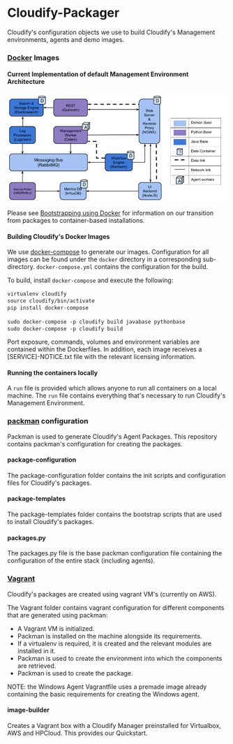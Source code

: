 Cloudify-Packager
=================

Cloudify's configuration objects we use to build Cloudify's Management environments, agents and demo images.

### [Docker](http://www.docker.com) Images

#### Current Implementation of default Management Environment Architecture

![Cloudify's Containerized Architecture](current_architecture.png)

Please see [Bootstrapping using Docker](http://getcloudify.org/guide/3.2/installation-bootstrapping.html#bootstrapping-using-docker) for information on our transition from packages to container-based installations.

#### Building Cloudify's Docker Images

We use [docker-compose](https://docs.docker.com/compose/) to generate our images.
Configuration for all images can be found under the `docker` directory in a corresponding sub-directory.
`docker-compose.yml` contains the configuration for the build.

To build, install `docker-compose` and execute the following:

```shell
virtualenv cloudify
source cloudify/bin/activate
pip install docker-compose

sudo docker-compose -p cloudify build javabase pythonbase
sudo docker-compose -p cloudify build
```

Port exposure, commands, volumes and environment variables are contained within the Dockerfiles.
In addition, each image receives a [SERVICE]-NOTICE.txt file with the relevant licensing information.

#### Running the containers locally

A `run` file is provided which allows anyone to run all containers on a local machine.
The `run` file contains everything that's necessary to run Cloudify's Management Environment.


### [packman](http://packman.readthedocs.org) configuration

Packman is used to generate Cloudify's Agent Packages.
This repository contains packman's configuration for creating the packages.

#### package-configuration

The package-configuration folder contains the init scripts and configuration files for Cloudify's packages.

#### package-templates

The package-templates folder contains the bootstrap scripts that are used to install Cloudify's packages.

#### packages.py

The packages.py file is the base packman configuration file containing the configuration of the entire stack (including agents).


### [Vagrant](http://www.vagrantup.com)

Cloudify's packages are created using vagrant VM's (currently on AWS).

The Vagrant folder contains vagrant configuration for different components that are generated using packman:

- A Vagrant VM is initialized.
- Packman is installed on the machine alongside its requirements.
- If a virtualenv is required, it is created and the relevant modules are installed in it.
- Packman is used to create the environment into which the components are retrieved.
- Packman is used to create the package.

NOTE: the Windows Agent Vagrantfile uses a premade image already containing the basic requirements for creating the Windows agent.

#### image-builder

Creates a Vagrant box with a Cloudify Manager preinstalled for Virtualbox, AWS and HPCloud. This provides our Quickstart.